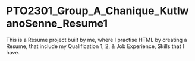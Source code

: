 # PTO2301_Group_A_Chanique_KutlwanoSenne_Resume1
This is a Resume project built by me, where I practise HTML by creating a Resume, that include my Qualification 1, 2, &amp; Job Experience, Skills that I have.
